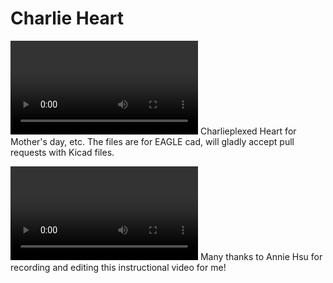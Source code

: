 Charlie Heart
=============

![movie](https://dl.dropboxusercontent.com/u/10205003/VIDEO0005.mp4)
Charlieplexed Heart for Mother's day, etc.  The files are for EAGLE cad, will gladly accept pull requests with Kicad files.


![movie](https://www.dropbox.com/s/pq46bvkq2qu05k4/LED%20Heart-SD%20for%20Apple%20Devices.m4v)
Many thanks to Annie Hsu for recording and editing this instructional video for me!
